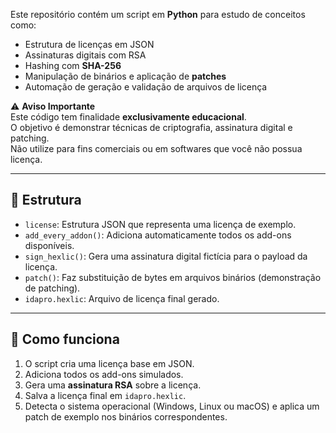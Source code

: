 Este repositório contém um script em **Python** para estudo de conceitos como:

- Estrutura de licenças em JSON  
- Assinaturas digitais com RSA  
- Hashing com **SHA-256**  
- Manipulação de binários e aplicação de **patches**  
- Automação de geração e validação de arquivos de licença  

⚠️ **Aviso Importante**  
Este código tem finalidade **exclusivamente educacional**.  
O objetivo é demonstrar técnicas de criptografia, assinatura digital e patching.  
Não utilize para fins comerciais ou em softwares que você não possua licença.  

---

## 📂 Estrutura

- `license`: Estrutura JSON que representa uma licença de exemplo.
- `add_every_addon()`: Adiciona automaticamente todos os add-ons disponíveis.
- `sign_hexlic()`: Gera uma assinatura digital fictícia para o payload da licença.
- `patch()`: Faz substituição de bytes em arquivos binários (demonstração de patching).
- `idapro.hexlic`: Arquivo de licença final gerado.

---

## 🚀 Como funciona

1. O script cria uma licença base em JSON.  
2. Adiciona todos os add-ons simulados.  
3. Gera uma **assinatura RSA** sobre a licença.  
4. Salva a licença final em `idapro.hexlic`.  
5. Detecta o sistema operacional (Windows, Linux ou macOS) e aplica um patch de exemplo nos binários correspondentes.  
